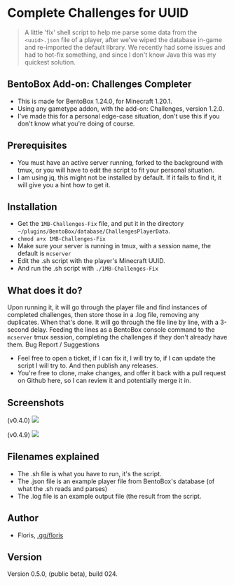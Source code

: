 # Complete Challenges for UUID

> A little 'fix' shell script to help me parse some data from the `<uuid>.json` file of a player, after we've wiped the database in-game and re-imported the default library. We recently had some issues and had to hot-fix something, and since I don't know Java this was my quickest solution.

## BentoBox Add-on: Challenges Completer

- This is made for BentoBox 1.24.0, for Minecraft 1.20.1.
- Using any gametype addon, with the add-on: Challenges, version 1.2.0.
- I've made this for a personal edge-case situation, don't use this if you don't know what you're doing of course.

## Prerequisites

- You must have an active server running, forked to the background with tmux, or you will have to edit the script to fit your personal situation.
- I am using jq, this might not be installed by default. If it fails to find it, it will give you a hint how to get it.

## Installation

- Get the `1MB-Challenges-Fix` file, and put it in the directory `~/plugins/BentoBox/database/ChallengesPlayerData`.
- `chmod a+x 1MB-Challenges-Fix`
- Make sure your server is running in tmux, with a session name, the default is `mcserver`
- Edit the .sh script with the player's Minecraft UUID.
- And run the .sh script with `./1MB-Challenges-Fix`

## What does it do?

Upon running it, it will go through the player file and find instances of completed challenges, then store those in a .log file, removing any duplicates. When that's done. It will go through the file line by line, with a 3-second delay. Feeding the lines as a BentoBox console command to the `mcserver` tmux session, completing the challenges if they don't already have them.
Bug Report / Suggestions

- Feel free to open a ticket, if I can fix it, I will try to, if I can update the script I will try to. And then publish any releases.
- You're free to clone, make changes, and offer it back with a pull request on Github here, so I can review it and potentially merge it in.

## Screenshots
(v0.4.0)
<img src="https://i.imgur.com/5zxDDu8.png">

(v0.4.9)
<img src="https://i.imgur.com/aWSt2Ke.png">

## Filenames explained

- The .sh file is what you have to run, it's the script.
- The .json file is an example player file from BentoBox's database (of what the .sh reads and parses)
- The .log file is an example output file (the result from the script.

## Author

- Floris, [.gg/floris](https://discord.gg/floris)

## Version

Version 0.5.0, (public beta), build 024.
